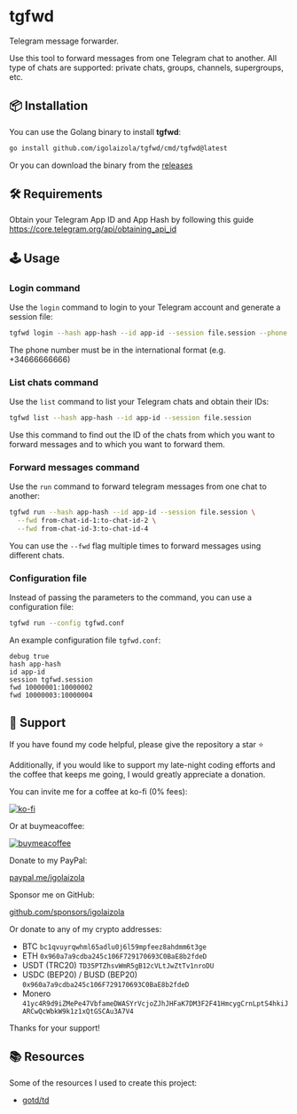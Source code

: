 # tgfwd

Telegram message forwarder.

Use this tool to forward messages from one Telegram chat to another.
All type of chats are supported: private chats, groups, channels, supergroups, etc.

## 📦 Installation

You can use the Golang binary to install **tgfwd**:

```bash
go install github.com/igolaizola/tgfwd/cmd/tgfwd@latest
```

Or you can download the binary from the [releases](https://github.com/igolaizola/tgfwd/releases)

## 🛠️ Requirements

Obtain your Telegram App ID and App Hash by following this guide https://core.telegram.org/api/obtaining_api_id

## 🕹️ Usage

### Login command

Use the `login` command to login to your Telegram account and generate a session file:

```bash
tgfwd login --hash app-hash --id app-id --session file.session --phone phone-number
```

The phone number must be in the international format (e.g. +34666666666)

### List chats command

Use the `list` command to list your Telegram chats and obtain their IDs:

```bash
tgfwd list --hash app-hash --id app-id --session file.session
```

Use this command to find out the ID of the chats from which you want to forward messages and to which you want to forward them.

### Forward messages command

Use the `run` command to forward telegram messages from one chat to another:

```bash
tgfwd run --hash app-hash --id app-id --session file.session \
  --fwd from-chat-id-1:to-chat-id-2 \
  --fwd from-chat-id-3:to-chat-id-4
```

You can use the `--fwd` flag multiple times to forward messages using different chats.

### Configuration file

Instead of passing the parameters to the command, you can use a configuration file:

```bash
tgfwd run --config tgfwd.conf
```

An example configuration file `tgfwd.conf`:

```
debug true
hash app-hash
id app-id
session tgfwd.session
fwd 10000001:10000002
fwd 10000003:10000004
```

## 💖 Support

If you have found my code helpful, please give the repository a star ⭐

Additionally, if you would like to support my late-night coding efforts and the coffee that keeps me going, I would greatly appreciate a donation.

You can invite me for a coffee at ko-fi (0% fees):

[![ko-fi](https://ko-fi.com/img/githubbutton_sm.svg)](https://ko-fi.com/igolaizola)

Or at buymeacoffee:

[![buymeacoffee](https://user-images.githubusercontent.com/11333576/223217083-123c2c53-6ab8-4ea8-a2c8-c6cb5d08e8d2.png)](https://buymeacoffee.com/igolaizola)

Donate to my PayPal:

[paypal.me/igolaizola](https://www.paypal.me/igolaizola)

Sponsor me on GitHub:

[github.com/sponsors/igolaizola](https://github.com/sponsors/igolaizola)

Or donate to any of my crypto addresses:

 - BTC `bc1qvuyrqwhml65adlu0j6l59mpfeez8ahdmm6t3ge`
 - ETH `0x960a7a9cdba245c106F729170693C0BaE8b2fdeD`
 - USDT (TRC20) `TD35PTZhsvWmR5gB12cVLtJwZtTv1nroDU`
 - USDC (BEP20) / BUSD (BEP20) `0x960a7a9cdba245c106F729170693C0BaE8b2fdeD`
 - Monero `41yc4R9d9iZMePe47VbfameDWASYrVcjoZJhJHFaK7DM3F2F41HmcygCrnLptS4hkiJARCwQcWbkW9k1z1xQtGSCAu3A7V4`

Thanks for your support!

## 📚 Resources

Some of the resources I used to create this project:

 - [gotd/td](https://github.com/gotd/td)
